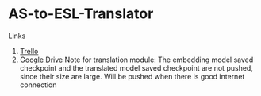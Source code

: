 # AS-to-ESL-Translator

Links
  1. [Trello](https://trello.com/b/drz9vDbX)
  2. [Google Drive](https://drive.google.com/open?id=1tu4o07T8pZc8qtJ4tc9VRyy3CWE8Q8GU)
Note for translation module:
  The embedding model saved checkpoint and the translated model saved checkpoint are not pushed, since their size are large.
  Will be pushed when there is good internet connection
